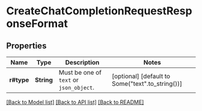 # CreateChatCompletionRequestResponseFormat

## Properties
Name | Type | Description | Notes
------------ | ------------- | ------------- | -------------
**r#type** | **String** | Must be one of `text` or `json_object`. | [optional] [default to Some("text".to_string())]

[[Back to Model list]](../README.md#documentation-for-models) [[Back to API list]](../README.md#documentation-for-api-endpoints) [[Back to README]](../README.md)


